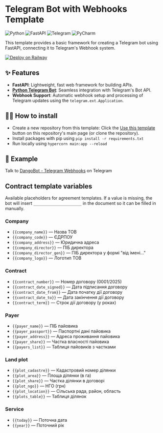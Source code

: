 # Telegram Bot with Webhooks Template

![Python](https://img.shields.io/badge/python-3670A0?style=for-the-badge&logo=python&logoColor=ffdd54)
![FastAPI](https://img.shields.io/badge/FastAPI-005571?style=for-the-badge&logo=fastapi)
![Telegram](https://img.shields.io/badge/Telegram-2CA5E0?style=for-the-badge&logo=telegram&logoColor=white)
![PyCharm](https://img.shields.io/badge/pycharm-143?style=for-the-badge&logo=pycharm&logoColor=black&color=black&labelColor=green)

This template provides a basic framework for creating a Telegram bot using FastAPI, connecting it to Telegram's Webhook
system.

[![Deploy on Railway](https://railway.com/button.svg)](https://railway.com/template/5kprwG?referralCode=Al2B-n)

## ✨ Features

- **FastAPI**: Lightweight, fast web framework for building APIs.
- **[Python Telegram Bot](https://python-telegram-bot.org/)**: Seamless integration with Telegram's Bot API.
- **Webhook Support**: Automatic webhook setup and processing of Telegram updates using the `telegram.ext.Application`.

## 💁‍♀️ How to install

- Create a new repository from this template: Click
  the [Use this template](https://github.com/new?template_name=TelegramBot.Webhook&template_owner=dangos-dev) button on
  this repository's main page (or clone the repository).
- Install packages with pip using `pip install -r requirements.txt`
- Run locally using `hypercorn main:app --reload`

## 🤖 Example
Talk to [DangoBot - Telegram Webhooks](https://t.me/dango_webhook_bot) on Telegram

## Contract template variables

Available placeholders for agreement templates. If a value is missing, the bot
will insert `______________________` in the document so it can be filled in
manually.

### Company
- `{{company_name}}` — Назва ТОВ
- `{{company_code}}` — ЄДРПОУ
- `{{company_address}}` — Юридична адреса
- `{{company_director}}` — ПІБ директора
- `{{company_director_gen}}` — ПІБ директора у формі "від імені..."
- `{{company_logo}}` — Логотип ТОВ

### Contract
- `{{contract_number}}` — Номер договору (0001/2025)
- `{{contract_date_signed}}` — Дата підписання договору
- `{{contract_date_from}}` — Дата початку дії договору
- `{{contract_date_to}}` — Дата закінчення дії договору
- `{{contract_term}}` — Строк дії договору (у роках)

### Payer
- `{{payer_name}}` — ПІБ пайовика
- `{{payer_passport}}` — Паспортні дані пайовика
- `{{payer_address}}` — Адреса проживання пайовика
- `{{payer_share}}` — Частка власності пайовика
- `{{payers_list}}` — Таблиця пайовиків з частками

### Land plot
- `{{plot_cadastre}}` — Кадастровий номер ділянки
- `{{plot_area}}` — Площа ділянки (в га)
- `{{plot_share}}` — Частка ділянки в договорі
- `{{plot_ngo}}` — НГО (грн)
- `{{plot_location}}` — Сільська рада, район, область
- `{{plots_table}}` — Таблиця ділянок

### Service
- `{{today}}` — Поточна дата
- `{{year}}` — Поточний рік
